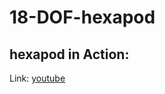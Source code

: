 # 18-DOF-hexapod
## hexapod in Action:
Link: [youtube](https://www.youtube.com/watch?v=iY1etA988U8&ab_channel=ComputerTricksTrilogy)
